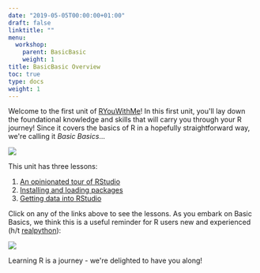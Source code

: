 ```yaml
---
date: "2019-05-05T00:00:00+01:00"
draft: false
linktitle: ""
menu:
  workshop:
    parent: BasicBasic
    weight: 1
title: BasicBasic Overview
toc: true
type: docs
weight: 1
---
```


Welcome to the first unit of [RYouWithMe](/courses/workshop/_index/)! In this first unit, you'll lay down the foundational knowledge and skills that will carry you through your R journey! Since it covers the basics of R in a hopefully straightforward way, we're calling it *Basic Basics*... 


![](/workshop/01-BasicBasics-0_files/basicbasicsbanner.jpeg)

This unit has three lessons:

1. [An opinionated tour of RStudio](/courses/workshop/01-BasicBasics-1/)
2. [Installing and loading packages](/courses/workshop/01-BasicBasics-2/)
3. [Getting data into RStudio](/courses/workshop/01-BasicBasics-3/)

Click on any of the links above to see the lessons. As you embark on Basic Basics, we think this is a useful reminder for R users new and experienced (h/t [realpython](twitter.com/realpython)):


![](/workshop/01-BasicBasics-0_files/bblearning.jpeg)

Learning R is a journey - we're delighted to have you along!
